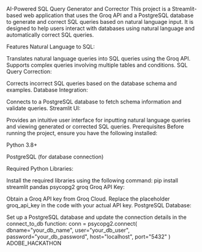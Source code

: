 AI-Powered SQL Query Generator and Corrector
This project is a Streamlit-based web application that uses the Groq API and a PostgreSQL database to generate and correct SQL queries based on natural language input. It is designed to help users interact with databases using natural language and automatically correct SQL queries.

Features
Natural Language to SQL:

Translates natural language queries into SQL queries using the Groq API.
Supports complex queries involving multiple tables and conditions.
SQL Query Correction:

Corrects incorrect SQL queries based on the database schema and examples.
Database Integration:

Connects to a PostgreSQL database to fetch schema information and validate queries.
Streamlit UI:

Provides an intuitive user interface for inputting natural language queries and viewing generated or corrected SQL queries.
Prerequisites
Before running the project, ensure you have the following installed:

Python 3.8+

PostgreSQL (for database connection)

Required Python Libraries:

Install the required libraries using the following command:
pip install streamlit pandas psycopg2 groq
Groq API Key:

Obtain a Groq API key from Groq Cloud.
Replace the placeholder groq_api_key in the code with your actual API key.
PostgreSQL Database:

Set up a PostgreSQL database and update the connection details in the connect_to_db function:
conn = psycopg2.connect(
    dbname="your_db_name",
    user="your_db_user",
    password="your_db_password",
    host="localhost",
    port="5432"
)
ADOBE_HACKATHON
